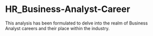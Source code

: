 # HR_Business-Analyst-Career
This analysis has been formulated to delve into the realm of Business Analyst careers and their place within the industry.
